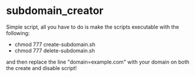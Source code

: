 # subdomain_creator

Simple script, all you have to do is make the scripts executable with the following: 
* chmod 777 create-subdomain.sh
* chmod 777 delete-subdomain.sh

and then replace the line "domain=example.com" with your domain on both the create and disable script! 
